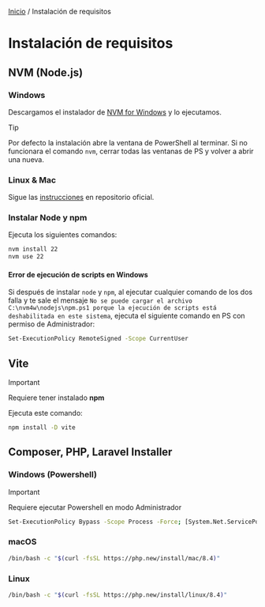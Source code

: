 [Inicio](./lugspain202502) / Instalación de requisitos



# Instalación de requisitos
## NVM (Node.js)
### Windows
Descargamos el instalador de [NVM for Windows](https://github.com/coreybutler/nvm-windows/releases/download/1.2.2/nvm-setup.exe) y lo ejecutamos.
> [!TIP]
> Por defecto la instalación abre la ventana de PowerShell al terminar. Si no funcionara el comando `nvm`, cerrar todas las ventanas de PS y volver a abrir una nueva.
### Linux & Mac
Sigue las [instrucciones](https://github.com/nvm-sh/nvm?tab=readme-ov-file#installing-and-updating) en repositorio oficial.

### Instalar Node y npm
Ejecuta los siguientes comandos:
```bash
nvm install 22
nvm use 22
```
#### Error de ejecución de scripts en Windows
Si después de instalar `node` y `npm`, al ejecutar cualquier comando de los dos falla y te sale el mensaje `No se puede cargar el archivo C:\nvm4w\nodejs\npm.ps1 porque la ejecución de scripts está deshabilitada en este sistema`, ejecuta el siguiente comando en PS con permiso de Administrador:
```bash
Set-ExecutionPolicy RemoteSigned -Scope CurrentUser 
```

## Vite
> [!IMPORTANT]
> Requiere tener instalado **npm**

Ejecuta este comando:
```bash
npm install -D vite
```

## Composer, PHP, Laravel Installer
### Windows (Powershell)
> [!IMPORTANT]
> Requiere ejecutar Powershell en modo Administrador
```bash
Set-ExecutionPolicy Bypass -Scope Process -Force; [System.Net.ServicePointManager]::SecurityProtocol = [System.Net.ServicePointManager]::SecurityProtocol -bor 3072; iex ((New-Object System.Net.WebClient).DownloadString('https://php.new/install/windows/8.4'))
```
### macOS
```bash
/bin/bash -c "$(curl -fsSL https://php.new/install/mac/8.4)"
```
### Linux
```bash
/bin/bash -c "$(curl -fsSL https://php.new/install/linux/8.4)"
```

